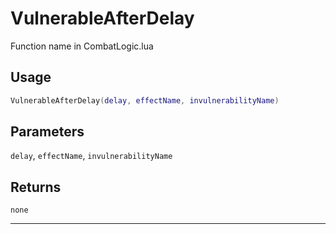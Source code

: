 # VulnerableAfterDelay
Function name in CombatLogic.lua
## Usage
```lua
VulnerableAfterDelay(delay, effectName, invulnerabilityName)
```
## Parameters
`delay`, `effectName`, `invulnerabilityName`
## Returns
`none`

---